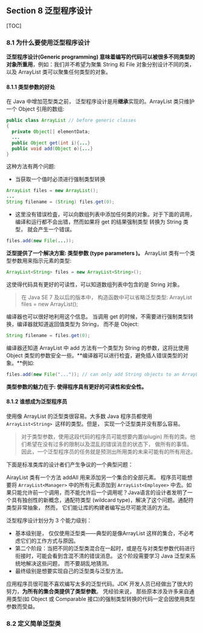 ## Section 8 泛型程序设计

[TOC]

### 8.1 为什么要使用泛型程序设计

**泛型程序设计(Generic programming) 意味着编写的代码可以被很多不同类型的对象所重用**，例如：我们并不希望为聚集 String 和 File 对象分别设计不同的类，以及 ArrayList 类可以聚集任何类型的对象。

#### 8.1.1 类型参数的好处

在 Java 中增加范型类之前， 泛型程序设计是用**继承**实现的。ArrayList 类只维护一个 Object 引用的数组:

```java
public class ArrayList // before generic classes
{
  private Object[] elementData;
  ...
  public Object get(int i){...}
  public void add(Object o){...}
}
```

这种方法有两个问题:

+  当获取一个值时必须进行强制类型转换

```java
ArrayList files = new ArrayList();
...
String filename = (String) files.get(0);
```

+ 这里没有错误检査，可以向数组列表中添加任何类的对象。对于下面的调用， 编译和运行都不会出错，然而如果将 get 的结果强制类型 转换为 String 类型， 就会产生一个错误。

```java
files.add(new File(...)); 
```

**泛型提供了一个解决方案: 类型参数 (type parameters )。** ArrayList 类有一个类型参数用来指示元素的类型:

```java
ArrayList<String> files = new ArrayList<String>();
```

这使得代码具有更好的可读性，可以知道数组列表中包含的是 String 对象。

> 在 Java SE 7 及以后的版本中， 构造函数中可以省略泛型类型:  ArrayList<String> files = new ArrayList();

编译器也可以很好地利用这个信息。 当调用 get 的时候，不需要进行强制类型转换，编译器就知道返回值类型为 String， 而不是 Object:

```java
String filename = files.get(0);
```

编译器还知道 ArrayList <String> 中 add 方法有一个类型为 String 的参数，这将比使用 Object 类型的参数安全一些。**编译器可以进行检査，避免插人错误类型的对象。**例如:

```java
files.add(new File("...")); // can only add String objects to an ArrayList<String>
```

**类型参数的魅力在于: 使得程序具有更好的可读性和安全性。**



#### 8.1.2 谁想成为泛型程序员

使用像 ArrayList 的泛型类很容易。大多数 Java 程序员都使用 `ArrayList<String> `这样的类型。但是， 实现一个泛型类并没有那么容易。

> 对于类型参数，使用这段代码的程序员可能想要内置(plugin) 所有的类。他们希望在没有过多的限制以及混乱的错误消息的状态下， 做所有的事情。 因此，一个泛型程序员的任务就是预测出所用类的未来可能有的所有用途。

下面是标准类库的设计者们产生争议的一个典型问题：

AirayList 类有一个方法 addAll 用来添加另一个集合的全部元素。 程序员可能想要将 `ArrayList<Manager>` 中的所有元素添加到 `ArrayList<Employee>` 中去。如果只能允许前一个调用，而不能允许后一个调用呢？Java语言的设计者发明了一个具有独创性的新概念，通配符类型 (wildcard type)，解决了这个问题。通配符类型非常抽象， 然而， 它们能让库的构建者编写出尽可能灵活的方法。

泛型程序设计划分为 3 个能力级别：

+ 基本级别是， 仅仅使用泛型类——典型的是像ArrayList 这样的集合，不必考虑它们的工作方式与原因。
+ 第二个阶段：当把不同的泛型类混合在一起时，或是在与对类型参数代码进行衔接时，可能会看到含混不清的错误消息。 这个阶段需要学习 Java 泛型来系统地解决这些问题， 而不要胡乱地猜测。 
+ 最终级别是想要实现自己的泛型类与泛型方法。

应用程序员很可能不喜欢编写太多的泛型代码。JDK 开发人员已经做出了很大的努力，**为所有的集合类提供了类型参数**。 凭经验来说， 那些原本涉及许多来自通用类型(如 Object 或 Comparable 接口)的强制类型转换的代码一定会因使用类型参数而受益。



### 8.2 定义简单泛型类